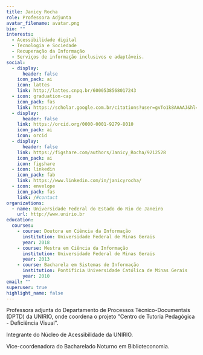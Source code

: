 ```yaml
---
title: Janicy Rocha
role: Professora Adjunta
avatar_filename: avatar.png
bio: ""
interests:
  - Acessibilidade digital
  - Tecnologia e Sociedade
  - Recuperação da Informação
  - Serviços de informação inclusivos e adaptáveis.
social:
  - display:
      header: false
    icon_pack: ai
    icon: lattes
    link: http://lattes.cnpq.br/6000538568017243
  - icon: graduation-cap
    icon_pack: fas
    link: https://scholar.google.com.br/citations?user=gvTo1k8AAAAJ&hl=pt-BR&authuser=1
  - display:
      header: false
    link: https://orcid.org/0000-0001-9279-8010
    icon_pack: ai
    icon: orcid
  - display:
      header: false
    link: https://figshare.com/authors/Janicy_Rocha/9212528
    icon_pack: ai
    icon: figshare
  - icon: linkedin
    icon_pack: fab
    link: https://www.linkedin.com/in/janicyrocha/
  - icon: envelope
    icon_pack: fas
    link: /#contact
organizations:
  - name: Universidade Federal do Estado do Rio de Janeiro
    url: http://www.unirio.br
education:
  courses:
    - course: Doutora em Ciência da Informação
      institution: Universidade Federal de Minas Gerais
      year: 2018
    - course: Mestra em Ciência da Informação
      institution: Universidade Federal de Minas Gerais
      year: 2013
    - course: Bacharela em Sistemas de Informação
      institution: Pontifícia Universidade Católica de Minas Gerais
      year: 2010
email: ""
superuser: true
highlight_name: false
---
```

<!--StartFragment-->

Professora adjunta do Departamento de Processos Técnico-Documentais (DPTD) da UNIRIO, onde coordena o projeto "Centro de Tutoria Pedagógica - Deficiência Visual".

Integrante do Núcleo de Acessibilidade da UNIRIO.

Vice-coordenadora do Bacharelado Noturno em Biblioteconomia.

<!--EndFragment-->

<!--{{< icon name="download" pack="fas" >}} Download my {{< staticref "uploads/demo_resume.pdf" "newtab" >}}resumé{{< /staticref >}}.-->
